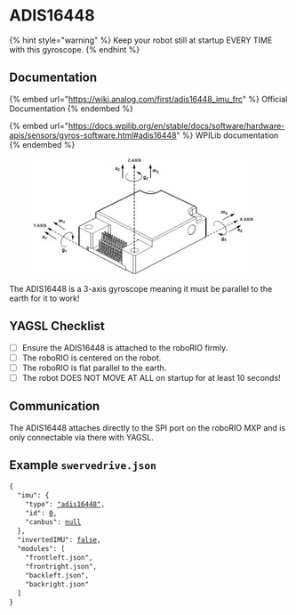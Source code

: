 # ADIS16448

{% hint style="warning" %}
Keep your robot still at startup EVERY TIME with this gyroscope.
{% endhint %}

## Documentation

{% embed url="https://wiki.analog.com/first/adis16448_imu_frc" %}
Official Documentation
{% endembed %}

{% embed url="https://docs.wpilib.org/en/stable/docs/software/hardware-apis/sensors/gyros-software.html#adis16448" %}
WPILib documentation
{% endembed %}



<figure><img src="../../.gitbook/assets/image (1) (1) (1) (1).png" alt=""><figcaption></figcaption></figure>

The ADIS16448 is a 3-axis gyroscope meaning it must be parallel to the earth for it to work!

## YAGSL Checklist

* [ ] Ensure the ADIS16448 is attached to the roboRIO firmly.
* [ ] The roboRIO is centered on the robot.
* [ ] The roboRIO is flat parallel to the earth.
* [ ] The robot DOES NOT MOVE AT ALL on startup for at least 10 seconds!

## Communication

The ADIS16448 attaches directly to the SPI port on the roboRIO MXP and is only connectable via there with YAGSL.

## Example `swervedrive.json`

<pre class="language-json"><code class="lang-json">{
  "imu": {
    "type": <a data-footnote-ref href="#user-content-fn-1">"adis16448"</a>,
    "id": <a data-footnote-ref href="#user-content-fn-2">0</a>,
    "canbus": <a data-footnote-ref href="#user-content-fn-3">null</a>
  },
  "invertedIMU": <a data-footnote-ref href="#user-content-fn-4">false</a>,
  "modules": [
    "frontleft.json",
    "frontright.json",
    "backleft.json",
    "backright.json"
  ]
}
</code></pre>

[^1]: Select the `adis16448` gyroscope as the primary gyroscope.

[^2]: ID is not relevant for the NavX so `0` is chosen arbitrarily.

[^3]: The `canbus` is not relavent for the NavX so `null` ensures nothing is set in the configuration.

[^4]: Reads default counterclockwise
